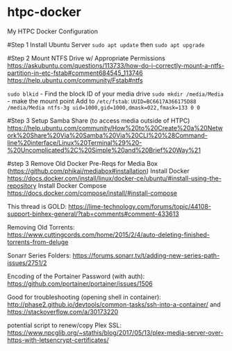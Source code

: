# htpc-docker
My HTPC Docker Configuration


#Step 1
Install Ubuntu Server
`sudo apt update` then `sudo apt upgrade`

#Step 2
Mount NTFS Drive w/ Appropriate Permissions
https://askubuntu.com/questions/113733/how-do-i-correctly-mount-a-ntfs-partition-in-etc-fstab#comment684545_113746
https://help.ubuntu.com/community/Fstab#ntfs

`sudo blkid` - Find the block ID of your media drive
`sudo mkdir /media/Media` - make the mount point
Add to `/etc/fstab`: `UUID=BC6617A366175D88 /media/Media ntfs-3g uid=1000,gid=1000,dmask=022,fmask=133 0 0`

#Step 3
Setup Samba Share (to access media outside of HTPC)
https://help.ubuntu.com/community/How%20to%20Create%20a%20Network%20Share%20Via%20Samba%20Via%20CLI%20%28Command-line%20interface/Linux%20Terminal%29%20-%20Uncomplicated%2C%20Simple%20and%20Brief%20Way%21

#step 3
Remove Old Docker
Pre-Reqs for Media Box (https://github.com/phikai/mediabox#installation)
Install Docker
https://docs.docker.com/install/linux/docker-ce/ubuntu/#install-using-the-repository
Install Docker Compose
https://docs.docker.com/compose/install/#install-compose


This thread is GOLD: https://lime-technology.com/forums/topic/44108-support-binhex-general/?tab=comments#comment-433613

Removing Old Torrents: https://www.cuttingcords.com/home/2015/2/4/auto-deleting-finished-torrents-from-deluge

Sonarr Series Folders: https://forums.sonarr.tv/t/adding-new-series-path-issues/2751/2

Encoding of the Portainer Password (with auth): https://github.com/portainer/portainer/issues/1506

Good for troubleshooting (opening shell in container): http://phase2.github.io/devtools/common-tasks/ssh-into-a-container/ and https://stackoverflow.com/a/30173220

potential script to renew/copy Plex SSL: https://www.npcglib.org/~stathis/blog/2017/05/13/plex-media-server-over-https-with-letsencrypt-certificates/